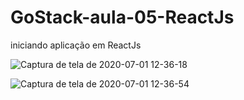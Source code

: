 # GoStack-aula-05-ReactJs
iniciando aplicação em ReactJs


![Captura de tela de 2020-07-01 12-36-18](https://user-images.githubusercontent.com/50926585/86269507-d66aca00-bb97-11ea-96b5-0020a5138ce7.png)

![Captura de tela de 2020-07-01 12-36-54](https://user-images.githubusercontent.com/50926585/86269563-ef737b00-bb97-11ea-8ad5-a7ab80626579.png)
